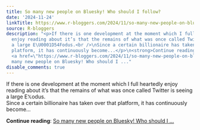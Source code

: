```yaml
---
title: So many new people on Bluesky! Who should I follow?
date: '2024-11-24'
linkTitle: https://www.r-bloggers.com/2024/11/so-many-new-people-on-bluesky-who-should-i-follow/
source: R-bloggers
description: "<p>If there is one development at the moment which I full heartedly
  enjoy reading about it’s that the remains of what was once called Twitter is seeing
  a large E\U0001D54Fodus.<br />\nSince a certain billionaire has taken over that
  platform, it has continuously become...</p>\n<strong>Continue reading</strong>:
  <a href=\"https://www.r-bloggers.com/2024/11/so-many-new-people-on-bluesky-who-should-i-follow/\">So
  many new people on Bluesky! Who should I ..."
disable_comments: true
---
```

<p>If there is one development at the moment which I full heartedly enjoy reading about it’s that the remains of what was once called Twitter is seeing a large E𝕏odus.<br />
Since a certain billionaire has taken over that platform, it has continuously become...</p>
<strong>Continue reading</strong>: <a href="https://www.r-bloggers.com/2024/11/so-many-new-people-on-bluesky-who-should-i-follow/">So many new people on Bluesky! Who should I ...